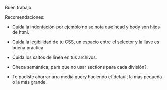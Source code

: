 Buen trabajo.

Recomendaciones:

- Cuida la indentación por ejemplo no se nota que head y body son hijos de html.

- Cuida la legibilidad de tu CSS, un espacio entre el selector y la llave es buena práctica.

- Cuida los saltos de línea en tus archivos.

- Checa semántica, para que no usar sections para cada división?.

- Te pudiste ahorrar una media query haciendo el default la más pequeña o la más grande.
